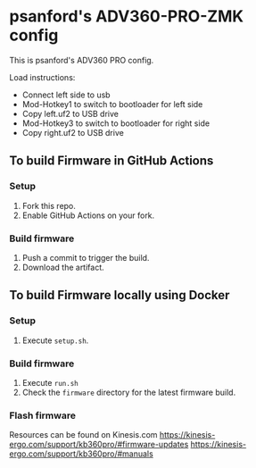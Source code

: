 # psanford's ADV360-PRO-ZMK config

This is psanford's ADV360 PRO config.

Load instructions:

- Connect left side to usb
- Mod-Hotkey1 to switch to bootloader for left side
- Copy left.uf2 to USB drive
- Mod-Hotkey3 to switch to bootloader for right side
- Copy right.uf2 to USB drive


## To build Firmware in GitHub Actions

### Setup

1. Fork this repo.
2. Enable GitHub Actions on your fork.

### Build firmware

1. Push a commit to trigger the build.
2. Download the artifact.

## To build Firmware locally using Docker

### Setup

1. Execute `setup.sh`.

### Build firmware

1. Execute `run.sh`
2. Check the `firmware` directory for the latest firmware build.

### Flash firmware

Resources can be found on Kinesis.com
https://kinesis-ergo.com/support/kb360pro/#firmware-updates
https://kinesis-ergo.com/support/kb360pro/#manuals
